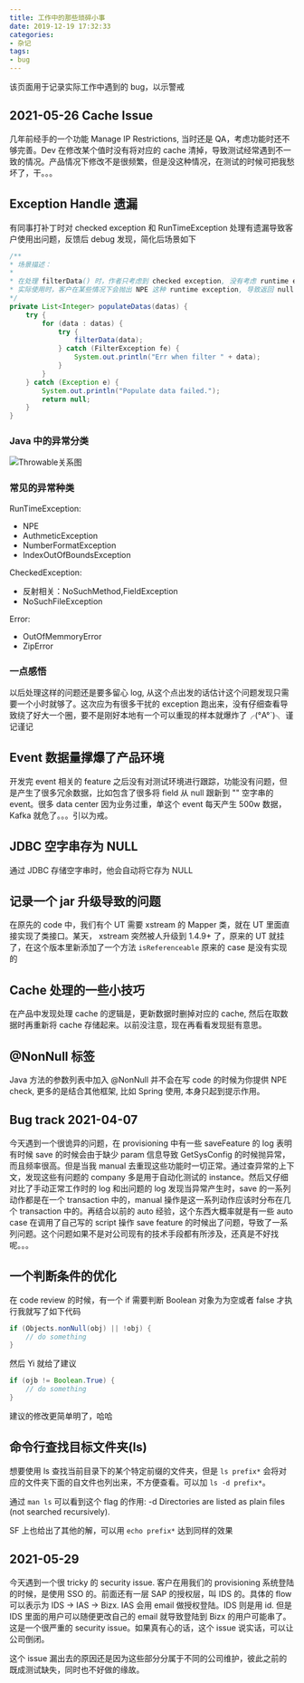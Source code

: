 ```yaml
---
title: 工作中的那些琐碎小事
date: 2019-12-19 17:32:33
categories:
- 杂记
tags:
- bug
---
```

该页面用于记录实际工作中遇到的 bug，以示警戒

## 2021-05-26 Cache Issue

几年前经手的一个功能 Manage IP Restrictions, 当时还是 QA，考虑功能时还不够完善。Dev 在修改某个值时没有将对应的 cache 清掉，导致测试经常遇到不一致的情况。产品情况下修改不是很频繁，但是没这种情况，在测试的时候可把我愁坏了，干。。。

## Exception Handle 遗漏

有同事打补丁时对 checked exception 和 RunTimeException 处理有遗漏导致客户使用出问题，反馈后 debug 发现，简化后场景如下

```java
/**
* 场景描述：
*
* 在处理 filterData() 时，作者只考虑到 checked exception, 没有考虑 runtime exception.
* 实际使用时，客户在某些情况下会抛出 NPE 这种 runtime exception, 导致返回 null, 显示出现错误
*/
private List<Integer> populateDatas(datas) {
    try {
        for (data : datas) {
            try {
                filterData(data);
            } catch (FilterException fe) {
                System.out.println("Err when filter " + data);
            }
        }
    } catch (Exception e) {
        System.out.println("Populate data failed.");
        return null;
    }
}
```

### Java 中的异常分类

![Throwable关系图](relation.png)

### 常见的异常种类

RunTimeException:

* NPE
* AuthmeticException
* NumberFormatException
* IndexOutOfBoundsException

CheckedException:

* 反射相关：NoSuchMethod,FieldException
* NoSuchFileException

Error:

* OutOfMemmoryError
* ZipError

### 一点感悟

以后处理这样的问题还是要多留心 log, 从这个点出发的话估计这个问题发现只需要一个小时就够了。这次应为有很多干扰的 exception 跑出来，没有仔细查看导致绕了好大一个圈，要不是刚好本地有一个可以重现的样本就爆炸了╭(°A°`)╮ 谨记谨记

## Event 数据量撑爆了产品环境

开发完 event 相关的 feature 之后没有对测试环境进行跟踪，功能没有问题，但是产生了很多冗余数据，比如包含了很多将 field 从 null 跟新到 "" 空字串的 event。很多 data center 因为业务过重，单这个 event 每天产生 500w 数据，Kafka 就危了。。。引以为戒。

## JDBC 空字串存为 NULL

通过 JDBC 存储空字串时，他会自动将它存为 NULL

## 记录一个 jar 升级导致的问题

在原先的 code 中，我们有个 UT 需要 xstream 的 Mapper 类，就在 UT 里面直接实现了类接口。某天， xstream 突然被人升级到 1.4.9+ 了，原来的 UT 就挂了，在这个版本里新添加了一个方法 `isReferenceable` 原来的 case 是没有实现的

## Cache 处理的一些小技巧

在产品中发现处理 cache 的逻辑是，更新数据时删掉对应的 cache, 然后在取数据时再重新将 cache 存储起来。以前没注意，现在再看看发现挺有意思。

## @NonNull 标签

Java 方法的参数列表中加入 @NonNull 并不会在写 code 的时候为你提供 NPE check, 更多的是结合其他框架, 比如 Spring 使用, 本身只起到提示作用。

## Bug track 2021-04-07

今天遇到一个很诡异的问题，在 provisioning 中有一些 saveFeature 的 log 表明有时候 save 的时候会由于缺少 param 信息导致 GetSysConfig 的时候抛异常，而且频率很高。但是当我 manual 去重现这些功能时一切正常。通过查异常的上下文，发现这些有问题的 company 多是用于自动化测试的 instance。然后又仔细对比了手动正常工作时的 log 和出问题的 log 发现当异常产生时，save 的一系列动作都是在一个 transaction 中的，manual 操作是这一系列动作应该时分布在几个 transaction 中的。再结合以前的 auto 经验，这个东西大概率就是有一些 auto case 在调用了自己写的 script 操作 save feature 的时候出了问题，导致了一系列问题。这个问题如果不是对公司现有的技术手段都有所涉及，还真是不好找呢。。。

## 一个判断条件的优化

在 code review 的时候，有一个 if 需要判断 Boolean 对象为为空或者 false 才执行我就写了如下代码

```java
if (Objects.nonNull(obj) || !obj) {
    // do something
}
```

然后 Yi 就给了建议

```java
if (ojb != Boolean.True) {
    // do something
}
```

建议的修改更简单明了，哈哈

## 命令行查找目标文件夹(ls)

想要使用 ls 查找当前目录下的某个特定前缀的文件夹，但是 `ls prefix*` 会将对应的文件夹下面的自文件也列出来，不方便查看。可以加 `ls -d prefix*`。

通过 `man ls` 可以看到这个 flag 的作用: -d      Directories are listed as plain files (not searched recursively).

SF 上也给出了其他的解，可以用 `echo prefix*` 达到同样的效果

## 2021-05-29

今天遇到一个很 tricky 的 security issue. 客户在用我们的 provisioning 系统登陆的时候，是使用 SSO 的。前面还有一层 SAP 的授权层，叫 IDS 的。具体的 flow 可以表示为 IDS -> IAS -> Bizx. IAS 会用 email 做授权登陆。IDS 则是用 id. 但是 IDS 里面的用户可以随便更改自己的 email 就导致登陆到 Bizx 的用户可能串了。这是一个很严重的 security issue。如果真有心的话，这个 issue 说实话，可以让公司倒闭。

这个 issue 漏出去的原因还是因为这些部分分属于不同的公司维护，彼此之前的既成测试缺失，同时也不好做的缘故。